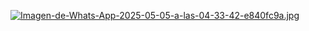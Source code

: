 [![Imagen-de-Whats-App-2025-05-05-a-las-04-33-42-e840fc9a.jpg](https://i.postimg.cc/W4WGfr8g/Imagen-de-Whats-App-2025-05-05-a-las-04-33-42-e840fc9a.jpg)](https://postimg.cc/8Fvf77qz)
